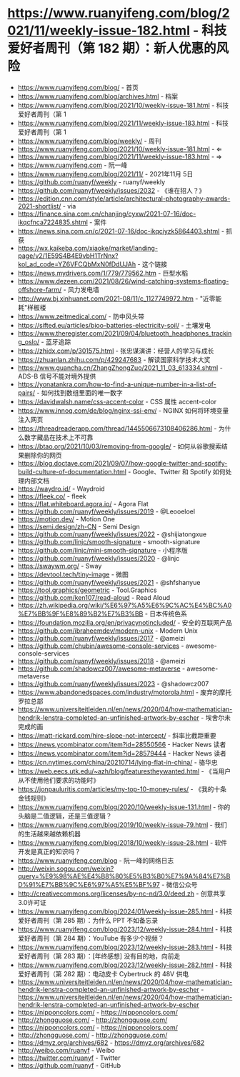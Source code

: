 # https://www.ruanyifeng.com/blog/2021/11/weekly-issue-182.html - 科技爱好者周刊（第 182 期）：新人优惠的风险

- https://www.ruanyifeng.com/blog/ - 首页
- https://www.ruanyifeng.com/blog/archives.html - 档案
- https://www.ruanyifeng.com/blog/2021/10/weekly-issue-181.html - 科技爱好者周刊（第 1
- https://www.ruanyifeng.com/blog/2021/11/weekly-issue-183.html - 科技爱好者周刊（第 1
- https://www.ruanyifeng.com/blog/weekly/ - 周刊
- https://www.ruanyifeng.com/blog/2021/10/weekly-issue-181.html - ⇐
- https://www.ruanyifeng.com/blog/2021/11/weekly-issue-183.html - ⇒
- https://www.ruanyifeng.com - 阮一峰
- https://www.ruanyifeng.com/blog/2021/11/ - 2021年11月 5日
- https://github.com/ruanyf/weekly - ruanyf/weekly
- https://github.com/ruanyf/weekly/issues/2032 - 《谁在招人？》
- https://edition.cnn.com/style/article/architectural-photography-awards-2021-shortlist/ - via
- https://finance.sina.com.cn/chanjing/cyxw/2021-07-16/doc-ikqcfnca7224835.shtml - 案件
- https://news.sina.com.cn/c/2021-07-16/doc-ikqciyzk5864403.shtml - 抓获
- https://wx.kaikeba.com/xiaoke/market/landing-page/v2/1E59S4B4E9vbH1TrNnx?kol_ad_code=YZ6VFCQbMxN0fDdUJAh - 这个链接
- https://news.mydrivers.com/1/779/779562.htm - 巨型水稻
- https://www.dezeen.com/2021/08/26/wind-catching-systems-floating-offshore-farm/ - 风力发电墙
- http://www.bj.xinhuanet.com/2021-08/11/c_1127749972.htm - "近零能耗"样板楼
- https://www.zeitmedical.com/ - 防中风头带
- https://sifted.eu/articles/bioo-batteries-electricity-soil/ - 土壤发电
- https://www.theregister.com/2021/09/04/bluetooth_headphones_tracking_oslo/ - 蓝牙追踪
- https://zhidx.com/p/301575.html - 张忠谋演讲：经营人的学习与成长
- https://zhuanlan.zhihu.com/p/429247683 - 解读国家科学技术大奖
- https://www.guancha.cn/ZhangZhongZuo/2021_11_03_613334.shtml - ADS-B 信号不能对境外提供
- https://yonatankra.com/how-to-find-a-unique-number-in-a-list-of-pairs/ - 如何找到数组里面的唯一数字
- https://davidwalsh.name/css-accent-color - CSS 属性 accent-color
- https://www.innoq.com/de/blog/nginx-ssi-env/ - NGINX 如何将环境变量注入网页
- https://threadreaderapp.com/thread/1445506673108406286.html - 为什么数字藏品在技术上不可靠
- https://btao.org/2021/10/03/removing-from-google/ - 如何从谷歌搜索结果删除你的网页
- https://blog.doctave.com/2021/09/07/how-google-twitter-and-spotify-build-culture-of-documentation.html - Google、Twitter 和 Spotify 如何处理内部文档
- https://waydro.id/ - Waydroid
- https://fleek.co/ - fleek
- https://flat.whiteboard.agora.io/ - Agora Flat
- https://github.com/ruanyf/weekly/issues/2019 - @Leooeloel
- https://motion.dev/ - Motion One
- https://semi.design/zh-CN - Semi Design
- https://github.com/ruanyf/weekly/issues/2022 - @shijiatongxue
- https://github.com/linjc/smooth-signature - smooth-signature
- https://github.com/linjc/mini-smooth-signature - 小程序版
- https://github.com/ruanyf/weekly/issues/2020 - @linjc
- https://swaywm.org/ - Sway
- https://devtool.tech/tiny-image - 微图
- https://github.com/ruanyf/weekly/issues/2021 - @shfshanyue
- https://tool.graphics/geometric - Tool.Graphics
- https://github.com/ken107/read-aloud - Read Aloud
- https://zh.wikipedia.org/wiki/%E6%97%A5%E6%9C%AC%E4%BC%A0%E7%BB%9F%E8%89%B2%E7%B3%BB - 日本传统色系
- https://foundation.mozilla.org/en/privacynotincluded/ - 安全的互联网产品
- https://github.com/ibraheemdev/modern-unix - Modern Unix
- https://github.com/ruanyf/weekly/issues/2017 - @ameizi
- https://github.com/chubin/awesome-console-services - awesome-console-services
- https://github.com/ruanyf/weekly/issues/2018 - @ameizi
- https://github.com/shadowcz007/awesome-metaverse - awesome-metaverse
- https://github.com/ruanyf/weekly/issues/2023 - @shadowcz007
- https://www.abandonedspaces.com/industry/motorola.html - 废弃的摩托罗拉总部
- https://www.universiteitleiden.nl/en/news/2020/04/how-mathematician-hendrik-lenstra-completed-an-unfinished-artwork-by-escher - 埃舍尔未完成的画
- https://matt-rickard.com/hire-slope-not-intercept/ - 斜率比截距重要
- https://news.ycombinator.com/item?id=28550566 - Hacker News 读者
- https://news.ycombinator.com/item?id=28579444 - Hacker News 读者
- https://cn.nytimes.com/china/20210714/lying-flat-in-china/ - 骆华忠
- https://web.eecs.utk.edu/~azh/blog/featurestheywanted.html - 《当用户从不使用他们要求的功能时》
- https://jonpauluritis.com/articles/my-top-10-money-rules/ - 《我的十条金钱规则》
- https://www.ruanyifeng.com/blog/2020/10/weekly-issue-131.html - 你的头脑是二值逻辑，还是三值逻辑？
- https://www.ruanyifeng.com/blog/2019/10/weekly-issue-79.html - 我们的生活越来越依赖机器
- https://www.ruanyifeng.com/blog/2018/10/weekly-issue-28.html - 软件开发是真正的知识吗？
- https://www.ruanyifeng.com/blog - 阮一峰的网络日志
- http://weixin.sogou.com/weixin?query=%E9%98%AE%E4%B8%80%E5%B3%B0%E7%9A%84%E7%BD%91%E7%BB%9C%E6%97%A5%E5%BF%97 - 微信公众号
- http://creativecommons.org/licenses/by-nc-nd/3.0/deed.zh - 创意共享3.0许可证
- https://www.ruanyifeng.com/blog/2024/01/weekly-issue-285.html - 科技爱好者周刊（第 285 期）：为什么 PPT 不如备忘录
- https://www.ruanyifeng.com/blog/2023/12/weekly-issue-284.html - 科技爱好者周刊（第 284 期）：YouTube 有多少个视频？
- https://www.ruanyifeng.com/blog/2023/12/weekly-issue-283.html - 科技爱好者周刊（第 283 期）：[年终感想] 没有目的地，向前走
- https://www.ruanyifeng.com/blog/2023/12/weekly-issue-282.html - 科技爱好者周刊（第 282 期）：电动皮卡 Cybertruck 的 48V 供电
- https://www.universiteitleiden.nl/en/news/2020/04/how-mathematician-hendrik-lenstra-completed-an-unfinished-artwork-by-escher - https://www.universiteitleiden.nl/en/news/2020/04/how-mathematician-hendrik-lenstra-completed-an-unfinished-artwork-by-escher
- https://nipponcolors.com/ - https://nipponcolors.com/
- http://zhongguose.com/ - http://zhongguose.com/
- https://nipponcolors.com/ - https://nipponcolors.com/
- http://zhongguose.com/ - http://zhongguose.com/
- https://dmyz.org/archives/682 - https://dmyz.org/archives/682
- http://weibo.com/ruanyf - Weibo
- https://twitter.com/ruanyf - Twitter
- https://github.com/ruanyf - GitHub